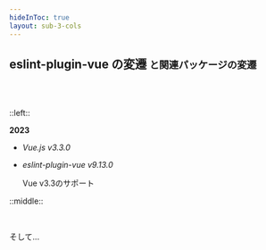 ```yaml
---
hideInToc: true
layout: sub-3-cols
---
```


## eslint-plugin-vue の変遷 <small>と関連パッケージの変遷</small>

<br><br>

::left::

**2023**

- _Vue.js v3.3.0_ <!-- https://blog.vuejs.org/posts/vue-3-3 -->

- _eslint-plugin-vue v9.13.0_

  <div class="hist-detail">

  Vue v3.3のサポート

  </div>

::middle::

<v-click>

<p><br></p>

そして...

</v-click>
